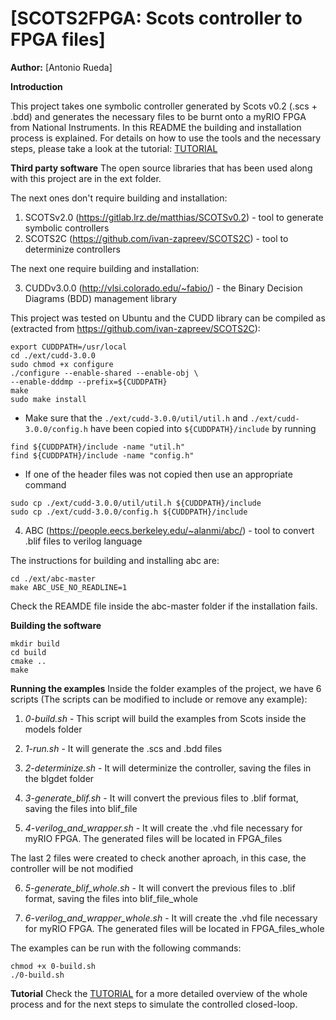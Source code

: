 # **[SCOTS2FPGA: Scots controller to FPGA files]**

**Author:** [Antonio Rueda]

**Introduction**

This project takes one symbolic controller generated by Scots v0.2 (.scs + .bdd) and generates the necessary files to be burnt onto a myRIO FPGA from National Instruments. In this README the building and installation process is explained. For details on how to use the tools and the necessary steps, please take a look at the tutorial: [TUTORIAL](https://github.com/antoniorueda9/SCOTS2FPGA/blob/master/Tutorial.pdf)

**Third party software**
The open source libraries that has been used along with this project are in the ext folder.

The next ones don't require building and installation:

1. SCOTSv2.0 (https://gitlab.lrz.de/matthias/SCOTSv0.2) - tool to generate symbolic controllers
2. SCOTS2C (https://github.com/ivan-zapreev/SCOTS2C) - tool to determinize controllers


The next one require building and installation:

3. CUDDv3.0.0 (http://vlsi.colorado.edu/~fabio/) - the Binary Decision Diagrams (BDD) management library

This project was tested on Ubuntu and the CUDD library can be compiled as (extracted from https://github.com/ivan-zapreev/SCOTS2C):

```
export CUDDPATH=/usr/local
cd ./ext/cudd-3.0.0
sudo chmod +x configure
./configure --enable-shared --enable-obj \
--enable-dddmp --prefix=${CUDDPATH}
make
sudo make install
```

-  Make sure that the `./ext/cudd-3.0.0/util/util.h` and `./ext/cudd-3.0.0/config.h` have been copied into `${CUDDPATH}/include` by running

```
find ${CUDDPATH}/include -name "util.h"
find ${CUDDPATH}/include -name "config.h"
```

-  If one of the header files was not copied then use an appropriate command

```
sudo cp ./ext/cudd-3.0.0/util/util.h ${CUDDPATH}/include
sudo cp ./ext/cudd-3.0.0/config.h ${CUDDPATH}/include
```

4. ABC (https://people.eecs.berkeley.edu/~alanmi/abc/) - tool to convert .blif files to verilog language

The instructions for building and installing abc are:

```
cd ./ext/abc-master
make ABC_USE_NO_READLINE=1
```
Check the REAMDE file inside the abc-master folder if the installation fails.

**Building the software**

```
mkdir build
cd build
cmake ..
make
```

**Running the examples**
Inside the folder examples of the project, we have 6 scripts (The scripts can be modified to include or remove any example):

1. *0-build.sh* - This script will build the examples from Scots inside the models folder

2. *1-run.sh* - It will generate the .scs and .bdd files

3. *2-determinize.sh* - It will determinize the controller, saving the files in the blgdet folder

4. *3-generate_blif.sh* - It will convert the previous files to .blif format, saving the files into blif_file

5. *4-verilog_and_wrapper.sh* - It will create the .vhd file necessary for myRIO FPGA. The generated files will be located in FPGA_files

The last 2 files were created to check another aproach, in this case, the controller will be not modified

6. *5-generate_blif_whole.sh* - It will convert the previous files to .blif format, saving the files into blif_file_whole

7. *6-verilog_and_wrapper_whole.sh* - It will create the .vhd file necessary for myRIO FPGA. The generated files will be located in FPGA_files_whole

The examples can be run with the following commands:
```
chmod +x 0-build.sh 
./0-build.sh
```

**Tutorial**
Check the [TUTORIAL](https://github.com/antoniorueda9/SCOTS2FPGA/blob/master/Tutorial.pdf) for a more detailed overview of the whole process and for the next steps to simulate the controlled closed-loop.
